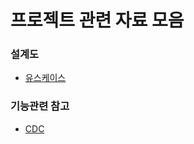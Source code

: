 # 프로젝트 관련 자료 모음

### 설계도
* [유스케이스](https://www.linkedin.com/posts/alexxubyte_systemdesign-coding-interviewtips-activity-7145820226960388096-K66_?utm_source=share&utm_medium=member_android)

 ### 기능관련 참고
 * [CDC](https://techblog.woowahan.com/10000/)
